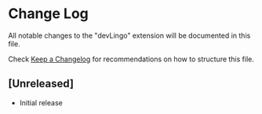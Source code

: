 # Change Log

All notable changes to the "devLingo" extension will be documented in this file.

Check [Keep a Changelog](http://keepachangelog.com/) for recommendations on how to structure this file.

## [Unreleased]

- Initial release
